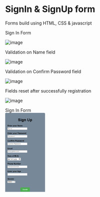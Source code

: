 # SignIn & SignUp form
 Forms build using HTML, CSS & javascript

Sign In Form

![image](https://github.com/fasihgithub/SignIn_SignUp_form/assets/150343594/e2cbe491-a6b7-4b66-ad3f-e8e5b6c1f0a3)

Validation on Name field

![image](https://github.com/fasihgithub/SignIn_SignUp_form/assets/150343594/85ce5751-f315-4dd6-b5aa-745530a5fb32)

Validation on Confirm Password field 

![image](https://github.com/fasihgithub/SignIn_SignUp_form/assets/150343594/1c150bb9-9210-44e4-9c27-334350b3ac61)

Fields reset after successfully registration

![image](https://github.com/fasihgithub/SignIn_SignUp_form/assets/150343594/5fe57f19-3254-43f0-b889-ecd677630183)


Sign In Form  
<img src="pic1.PNG" width="128"/>

